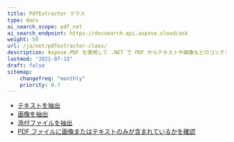 ```yaml
---
title: PdfExtractor クラス
type: docs
ai_search_scope: pdf_net
ai_search_endpoint: https://docsearch.api.aspose.cloud/ask
weight: 50
url: /ja/net/pdfextractor-class/
description: Aspose.PDF を使用して .NET で PDF からテキストや画像などのコンテンツを抽出する方法を学びます。
lastmod: "2021-07-15"
draft: false
sitemap:
    changefreq: "monthly"
    priority: 0.7
---
```

- [テキストを抽出](/pdf/ja/net/extract-text/)
- [画像を抽出](/pdf/ja/net/extract-images/)
- [添付ファイルを抽出](/pdf/ja/net/extract-attachments/)
- [PDF ファイルに画像またはテキストのみが含まれているかを確認](/pdf/ja/net/find-whether-pdf-file-contains-images-or-text-only/)